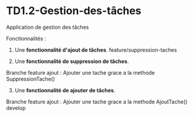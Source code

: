 # TD1.2-Gestion-des-tâches
Application de gestion des tâches

Fonctionnalités : 
1. Une **fonctionnalité d'ajout de tâches**.
 feature/suppression-taches
 
2. Une **fonctionnalité de suppression de tâches**.
  
Branche feature ajout : Ajouter une tache grace a la methode SuppressionTache()

3. Une **fonctionnalité de ajouter de tâches**.  
      
Branche feature ajout : Ajouter une tache grace a la methode AjoutTache()
develop
